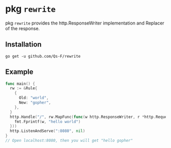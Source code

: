 # pkg `rewrite`

pkg `rewrite` provides the http.ResponseWriter implementation and Replacer of the response.

## Installation

`go get -u github.com/Qs-F/rewrite`

## Example

```go
func main() {
  rw := &Rule{
    {
      Old: "world",
      New: "gopher",
    },
  }
  http.Handle("/", rw.MapFunc(func(w http.ResponseWriter, r *http.Request) {
    fmt.Fprintf(w, "hello world")
  }))
  http.ListenAndServe(":8080", nil)
}
// Open localhost:8080, then you will get "hello gopher"
```
